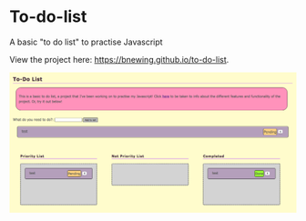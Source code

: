 # To-do-list
A basic "to do list" to practise Javascript

View the project here: <a href="https://bnewing.github.io/to-do-list">https://bnewing.github.io/to-do-list</a>.

<img src="./assets/screenshot.png" alt="screenshot">
